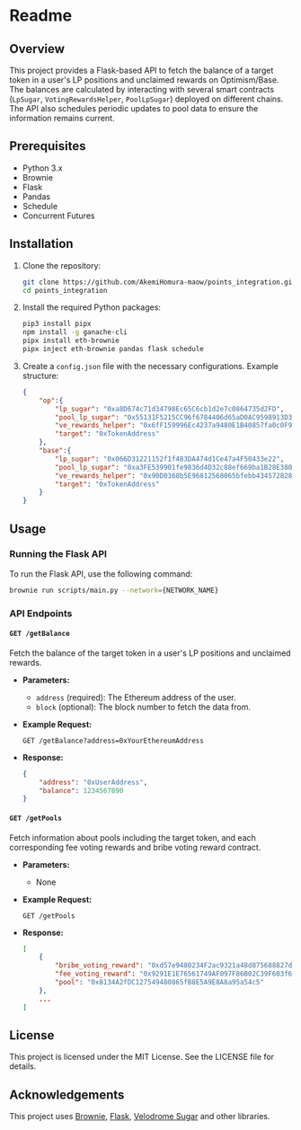# Readme

## Overview

This project provides a Flask-based API to fetch the balance of a target token in a user's LP positions and unclaimed rewards on Optimism/Base. The balances are calculated by interacting with several smart contracts (`LpSugar`, `VotingRewardsHelper`, `PoolLpSugar`) deployed on different chains. The API also schedules periodic updates to pool data to ensure the information remains current.

## Prerequisites

- Python 3.x
- Brownie
- Flask
- Pandas
- Schedule
- Concurrent Futures

## Installation

1. Clone the repository:
    ```bash
    git clone https://github.com/AkemiHomura-maow/points_integration.git
    cd points_integration
    ```

2. Install the required Python packages:
    ```bash
    pip3 install pipx
    npm install -g ganache-cli
    pipx install eth-brownie
    pipx inject eth-brownie pandas flask schedule
    ```

3. Create a `config.json` file with the necessary configurations. Example structure:
    ```json
    {
        "op":{
            "lp_sugar": "0xa8D674c71d34798Ec65C6cb1d2e7c0864735d2FD",
            "pool_lp_sugar": "0x55131F5215CC96f6784406d65aD0AC9598913D37",
            "ve_rewards_helper": "0x6fF159996Ec4237a9480E1B40857fa0c0F99C80c",
            "target": "0xTokenAddress"
        },
        "base":{
            "lp_sugar": "0x066D31221152f1f483DA474d1Ce47a4F50433e22",
            "pool_lp_sugar": "0xa3FE539901fe9836d4D32c88ef669ba1B28E3804",
            "ve_rewards_helper": "0x90D0368b5E96812568065bfebb43457282877743",
            "target": "0xTokenAddress"
        }
    }
    ```

## Usage

### Running the Flask API

To run the Flask API, use the following command:
```bash
brownie run scripts/main.py --network={NETWORK_NAME}
```

### API Endpoints

#### `GET /getBalance`
Fetch the balance of the target token in a user's LP positions and unclaimed rewards.

- **Parameters:**
    - `address` (required): The Ethereum address of the user.
    - `block` (optional): The block number to fetch the data from.

- **Example Request:**
    ```http
    GET /getBalance?address=0xYourEthereumAddress
    ```

- **Response:**
    ```json
    {
        "address": "0xUserAddress",
        "balance": 1234567890
    }
    ```

#### `GET /getPools`
Fetch information about pools including the target token, and each corresponding fee voting rewards and bribe voting reward contract.

- **Parameters:**
    - None

- **Example Request:**
    ```http
    GET /getPools
    ```

- **Response:**
    ```json
    [
        {
            "bribe_voting_reward": "0xd57e9480234F2ac9321a48d875688827d2271451",
            "fee_voting_reward": "0x9291E1E76561749AF097F86B02C39F603f60d910",
            "pool": "0x8134A2fDC127549480865fB8E5A9E8A8a95a54c5"
        },
        ...
    ]
    ```

## License

This project is licensed under the MIT License. See the LICENSE file for details.

## Acknowledgements

This project uses [Brownie](https://github.com/eth-brownie/brownie), [Flask](https://flask.palletsprojects.com/), [Velodrome Sugar](https://github.com/velodrome-finance/sugar) and other libraries.